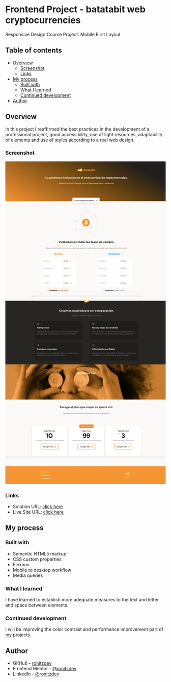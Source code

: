 # Frontend Project - batatabit web cryptocurrencies

Responsive Design Course Project: Mobile First Layout

## Table of contents

- [Overview](#overview)
  - [Screenshot](#screenshot)
  - [Links](#links)
- [My process](#my-process)
  - [Built with](#built-with)
  - [What I learned](#what-i-learned)
  - [Continued development](#continued-development)
- [Author](#author)

## Overview

In this project I reaffirmed the best practices in the development of a professional project, good accessibility, use of light resources, adaptability of elements and use of styles according to a real web design.

### Screenshot

![Screenshoot Desktop](./screenshoots/desktop.webp)

### Links

- Solution URL: [click here](https://github.com/ronitzdev/bata-bit)
- Live Site URL: [click here](https://batatabit-ronitzdev.netlify.app/)

## My process

### Built with

- Semantic HTML5 markup
- CSS custom properties
- Flexbox
- Mobile to desktop workflow
- Media queries

### What I learned

I have learned to establish more adequate measures to the text and letter and space between elements.

### Continued development

I will be improving the color contrast and performance improvement part of my projects.

## Author

- GitHub - [ronitzdev](https://github.com/ronitzdev)
- Frontend Mentor - [@ronitzdev](https://www.frontendmentor.io/profile/ronitzdev)
- LinkedIn - [@ronitzdev](https://www.linkedin.com/in/ronitzdev/)
